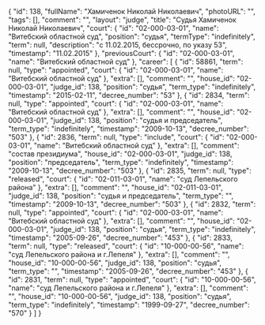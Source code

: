 {
    "id": 138,
    "fullName": "Хамиченок Николай Николаевич",
    "photoURL": "",
    "tags": [],
    "comment": "",
    "layout": "judge",
    "title": "Судья Хамиченок Николай Николаевич",
    "court": {
        "id": "02-000-03-01",
        "name": "Витебский областной суд",
        "position": "судья",
        "termType": "indefinitely",
        "term": null,
        "description": "c 11.02.2015, бессрочно, по указу 53",
        "timestamp": "11.02.2015"
    },
    "previousCourt": {
        "id": "02-000-03-01",
        "name": "Витебский областной суд"
    },
    "career": [
        {
            "id": 58861,
            "term": null,
            "type": "appointed",
            "court": {
                "id": "02-000-03-01",
                "name": "Витебский областной суд"
            },
            "extra": [],
            "comment": "",
            "house_id": "02-000-03-01",
            "judge_id": 138,
            "position": "судья",
            "term_type": "indefinitely",
            "timestamp": "2015-02-11",
            "decree_number": "53"
        },
        {
            "id": 2834,
            "term": null,
            "type": "appointed",
            "court": {
                "id": "02-000-03-01",
                "name": "Витебский областной суд"
            },
            "extra": [],
            "comment": "",
            "house_id": "02-000-03-01",
            "judge_id": 138,
            "position": "судья и председатель",
            "term_type": "indefinitely",
            "timestamp": "2009-10-13",
            "decree_number": "503"
        },
        {
            "id": 2836,
            "term": null,
            "type": "include",
            "court": {
                "id": "02-000-03-01",
                "name": "Витебский областной суд"
            },
            "extra": [],
            "comment": "состав президиума",
            "house_id": "02-000-03-01",
            "judge_id": 138,
            "position": "председатель",
            "term_type": "indefinitely",
            "timestamp": "2009-10-13",
            "decree_number": "503"
        },
        {
            "id": 2835,
            "term": null,
            "type": "released",
            "court": {
                "id": "02-011-03-01",
                "name": "суд Лепельского района"
            },
            "extra": [],
            "comment": "",
            "house_id": "02-011-03-01",
            "judge_id": 138,
            "position": "судья и председатель",
            "term_type": "",
            "timestamp": "2009-10-13",
            "decree_number": "503"
        },
        {
            "id": 2832,
            "term": null,
            "type": "appointed",
            "court": {
                "id": "02-000-03-01",
                "name": "Витебский областной суд"
            },
            "extra": [],
            "comment": "",
            "house_id": "02-000-03-01",
            "judge_id": 138,
            "position": "судья",
            "term_type": "indefinitely",
            "timestamp": "2005-09-26",
            "decree_number": "453"
        },
        {
            "id": 2833,
            "term": null,
            "type": "released",
            "court": {
                "id": "10-000-00-56",
                "name": "суд Лепельского района и г.Лепеля"
            },
            "extra": [],
            "comment": "",
            "house_id": "10-000-00-56",
            "judge_id": 138,
            "position": "судья",
            "term_type": "",
            "timestamp": "2005-09-26",
            "decree_number": "453"
        },
        {
            "id": 2831,
            "term": null,
            "type": "appointed",
            "court": {
                "id": "10-000-00-56",
                "name": "суд Лепельского района и г.Лепеля"
            },
            "extra": [],
            "comment": "",
            "house_id": "10-000-00-56",
            "judge_id": 138,
            "position": "судья",
            "term_type": "indefinitely",
            "timestamp": "1999-09-27",
            "decree_number": "570"
        }
    ]
}